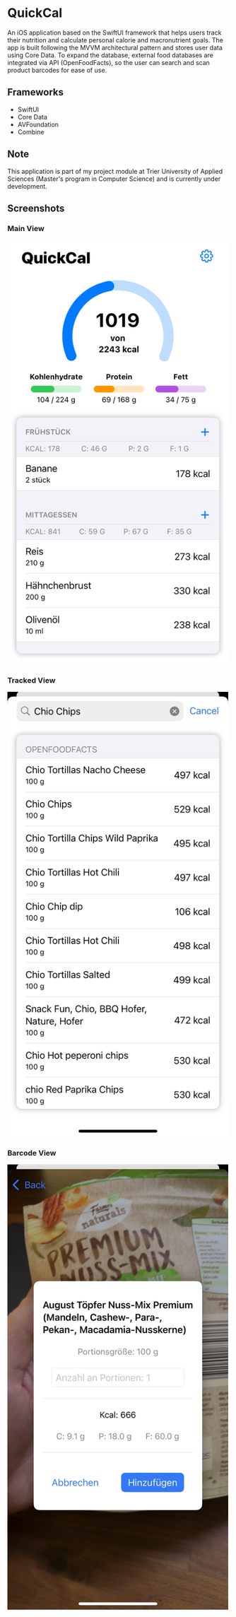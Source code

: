 # QuickCal
An iOS application based on the SwiftUI framework that helps users track their nutrition and calculate personal calorie and macronutrient goals. The app is built following the MVVM architectural pattern and stores user data using Core Data. To expand the database, external food databases are integrated via API (OpenFoodFacts), so the user can search and scan product barcodes for ease of use.

## Frameworks
- SwiftUI
- Core Data
- AVFoundation
- Combine

## Note
This application is part of my project module at Trier University of Applied Sciences (Master's program in Computer Science) and is currently under development.

## Screenshots

### Main View
<img src="images/app_screenshot_main.jpg" alt="Main View" width="500">

### Tracked View
<img src="images/app_screenshot_tracked.jpg" alt="Tracked View" width="500">

### Barcode View
<img src="images/app_screenshot_barcode.jpg" alt="Barcode View" width="500">
